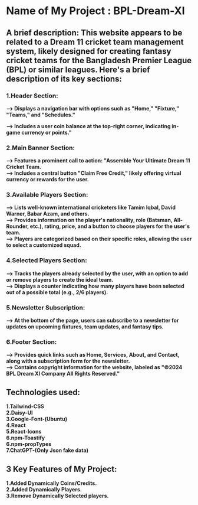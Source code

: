 # Name of My Project : BPL-Dream-XI

## A brief description: This website appears to be related to a Dream 11 cricket team management system, likely designed for creating fantasy cricket teams for the Bangladesh Premier League (BPL) or similar leagues. Here's a brief description of its key sections: <br>

### 1.Header Section:

**--> Displays a navigation bar with options such as "Home," "Fixture," "Teams," and "Schedules."** <br>

**--> Includes a user coin balance at the top-right corner, indicating in-game currency or points."** <br>

### 2.Main Banner Section:

**--> Features a prominent call to action: "Assemble Your Ultimate Dream 11 Cricket Team.** <br>
**--> Includes a central button "Claim Free Credit," likely offering virtual currency or rewards for the user.** <br>

### 3.Available Players Section:

**--> Lists well-known international cricketers like Tamim Iqbal, David Warner, Babar Azam, and others.** <br>
**--> Provides information on the player's nationality, role (Batsman, All-Rounder, etc.), rating, price, and a button to choose players for the user's team.** <br>
**--> Players are categorized based on their specific roles, allowing the user to select a customized squad.** <br>

### 4.Selected Players Section:

**--> Tracks the players already selected by the user, with an option to add or remove players to create the ideal team.** <br>
**--> Displays a counter indicating how many players have been selected out of a possible total (e.g., 2/6 players).** <br>

### 5.Newsletter Subscription:

**--> At the bottom of the page, users can subscribe to a newsletter for updates on upcoming fixtures, team updates, and fantasy tips.** <br>

### 6.Footer Section:

**--> Provides quick links such as Home, Services, About, and Contact, along with a subscription form for the newsletter.** <br>
**--> Contains copyright information for the website, labeled as "©2024 BPL Dream XI Company All Rights Reserved."** <br>

## Technologies used:

**1.Tailwind-CSS** <br>
**2.Daisy-UI** <br>
**3.Google-Font-(Ubuntu)** <br>
**4.React** <br>
**5.React-Icons** <br>
**6.npm-Toastify** <br>
**6.npm-propTypes** <br>
**7.ChatGPT-(Only Json fake data)** <br>

## 3 Key Features of My Project:

**1.Added Dynamically Coins/Credits.** <br>
**2.Added Dynamically Players.** <br>
**3.Remove Dynamically Selected players.** <br>
